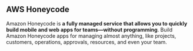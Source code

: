 ## AWS Honeycode

Amazon Honeycode is **a fully managed service that allows you to quickly build mobile and web apps for teams—without programming**. Build Amazon Honeycode apps for managing almost anything, like projects, customers, operations, approvals, resources, and even your team.